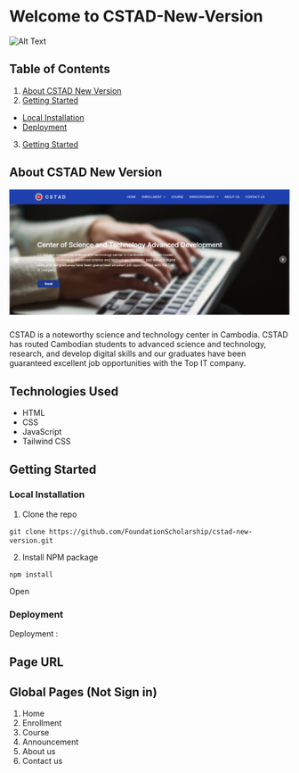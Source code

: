 # Welcome to CSTAD-New-Version 


![Alt Text](https://istad.co/resources/img/CSTAD_120.png)



## Table of Contents

1. [About CSTAD New Version](#cstadnewversion)
2. [Getting Started](#getting-started)
  - [Local Installation](#local-installation)
  - [Deployment](#Deployment)
3. [Getting Started](#getting-started)

## About CSTAD New Version

![Project Logo](./asset/Image/Screenshot%202023-12-26%20000041.png)


CSTAD is a noteworthy science and technology center in Cambodia. CSTAD has routed Cambodian students to advanced science and technology, research, and develop digital skills and our graduates have been guaranteed excellent job opportunities with the Top IT company.

## Technologies Used

- HTML
- CSS
- JavaScript
- Tailwind CSS

## Getting Started

### Local Installation

1. Clone the repo
```
git clone https://github.com/FoundationScholarship/cstad-new-version.git
```
2. Install NPM package
```
npm install
```
Open

### Deployment

Deployment : 


## Page URL
## Global Pages (Not Sign in)
1. Home
2. Enrollment
3. Course
4. Announcement
5. About us
6. Contact us

